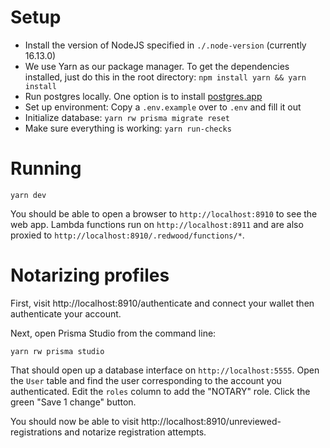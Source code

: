 # Setup

- Install the version of NodeJS specified in `./.node-version` (currently 16.13.0)
- We use Yarn as our package manager. To get the dependencies installed, just do this in the root directory: `npm install yarn && yarn install`
- Run postgres locally. One option is to install [postgres.app](postgres.app)
- Set up environment: Copy a `.env.example` over to `.env` and fill it out
- Initialize database: `yarn rw prisma migrate reset`
- Make sure everything is working: `yarn run-checks`

# Running

```terminal
yarn dev
```

You should be able to open a browser to `http://localhost:8910` to see the web app. Lambda functions run on `http://localhost:8911` and are also proxied to `http://localhost:8910/.redwood/functions/*`.

# Notarizing profiles

First, visit http://localhost:8910/authenticate and connect your wallet then authenticate your account.

Next, open Prisma Studio from the command line:

```terminal
yarn rw prisma studio
```

That should open up a database interface on `http://localhost:5555`. Open the `User` table and find the user corresponding to the account you authenticated. Edit the `roles` column to add the "NOTARY" role. Click the green "Save 1 change" button.

You should now be able to visit http://localhost:8910/unreviewed-registrations and notarize registration attempts.

